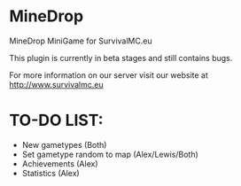 # MineDrop
MineDrop MiniGame for SurvivalMC.eu

This plugin is currently in beta stages and still contains bugs.

For more information on our server visit our website at http://www.survivalmc.eu

TO-DO LIST:
===========
  - New gametypes (Both)
  - Set gametype random to map (Alex/Lewis/Both)
  - Achievements (Alex)
  - Statistics (Alex)
